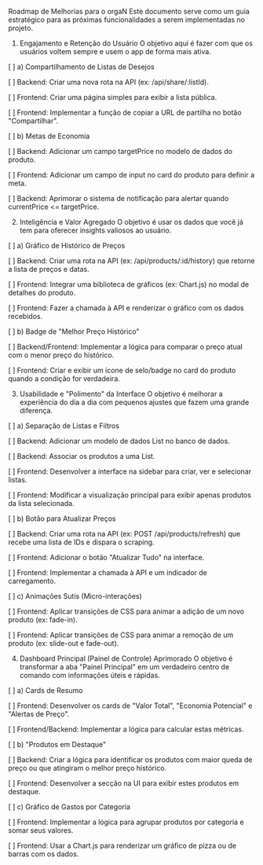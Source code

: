 Roadmap de Melhorias para o orgaN
Este documento serve como um guia estratégico para as próximas funcionalidades a serem implementadas no projeto.

1. Engajamento e Retenção do Usuário
O objetivo aqui é fazer com que os usuários voltem sempre e usem o app de forma mais ativa.

[ ] a) Compartilhamento de Listas de Desejos

[ ] Backend: Criar uma nova rota na API (ex: /api/share/:listId).

[ ] Frontend: Criar uma página simples para exibir a lista pública.

[ ] Frontend: Implementar a função de copiar a URL de partilha no botão "Compartilhar".

[ ] b) Metas de Economia

[ ] Backend: Adicionar um campo targetPrice no modelo de dados do produto.

[ ] Frontend: Adicionar um campo de input no card do produto para definir a meta.

[ ] Backend: Aprimorar o sistema de notificação para alertar quando currentPrice <= targetPrice.

2. Inteligência e Valor Agregado
O objetivo é usar os dados que você já tem para oferecer insights valiosos ao usuário.

[ ] a) Gráfico de Histórico de Preços

[ ] Backend: Criar uma rota na API (ex: /api/products/:id/history) que retorne a lista de preços e datas.

[ ] Frontend: Integrar uma biblioteca de gráficos (ex: Chart.js) no modal de detalhes do produto.

[ ] Frontend: Fazer a chamada à API e renderizar o gráfico com os dados recebidos.

[ ] b) Badge de "Melhor Preço Histórico"

[ ] Backend/Frontend: Implementar a lógica para comparar o preço atual com o menor preço do histórico.

[ ] Frontend: Criar e exibir um ícone de selo/badge no card do produto quando a condição for verdadeira.

3. Usabilidade e "Polimento" da Interface
O objetivo é melhorar a experiência do dia a dia com pequenos ajustes que fazem uma grande diferença.

[ ] a) Separação de Listas e Filtros

[ ] Backend: Adicionar um modelo de dados List no banco de dados.

[ ] Backend: Associar os produtos a uma List.

[ ] Frontend: Desenvolver a interface na sidebar para criar, ver e selecionar listas.

[ ] Frontend: Modificar a visualização principal para exibir apenas produtos da lista selecionada.

[ ] b) Botão para Atualizar Preços

[ ] Backend: Criar uma rota na API (ex: POST /api/products/refresh) que recebe uma lista de IDs e dispara o scraping.

[ ] Frontend: Adicionar o botão "Atualizar Tudo" na interface.

[ ] Frontend: Implementar a chamada à API e um indicador de carregamento.

[ ] c) Animações Sutis (Micro-interações)

[ ] Frontend: Aplicar transições de CSS para animar a adição de um novo produto (ex: fade-in).

[ ] Frontend: Aplicar transições de CSS para animar a remoção de um produto (ex: slide-out e fade-out).

4. Dashboard Principal (Painel de Controle) Aprimorado
O objetivo é transformar a aba "Painel Principal" em um verdadeiro centro de comando com informações úteis e rápidas.

[ ] a) Cards de Resumo

[ ] Frontend: Desenvolver os cards de "Valor Total", "Economia Potencial" e "Alertas de Preço".

[ ] Frontend/Backend: Implementar a lógica para calcular estas métricas.

[ ] b) "Produtos em Destaque"

[ ] Backend: Criar a lógica para identificar os produtos com maior queda de preço ou que atingiram o melhor preço histórico.

[ ] Frontend: Desenvolver a secção na UI para exibir estes produtos em destaque.

[ ] c) Gráfico de Gastos por Categoria

[ ] Frontend: Implementar a lógica para agrupar produtos por categoria e somar seus valores.

[ ] Frontend: Usar a Chart.js para renderizar um gráfico de pizza ou de barras com os dados.